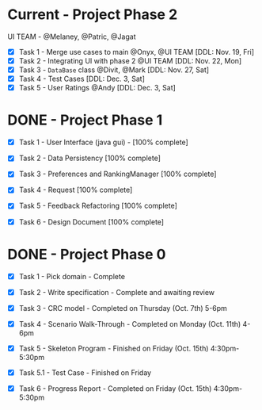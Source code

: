 # Current - Project Phase 2

UI TEAM - @Melaney, @Patric, @Jagat

- [x] Task 1 - Merge use cases to main @Onyx, @UI TEAM [DDL: Nov. 19, Fri]
- [x] Task 2 - Integrating UI with phase 2 @UI TEAM [DDL: Nov. 22, Mon]
- [x] Task 3 - `DataBase` class @Divit, @Mark [DDL: Nov. 27, Sat]
- [x] Task 4 - Test Cases [DDL: Dec. 3, Sat]
- [x] Task 5 - User Ratings @Andy [DDL: Dec. 3, Sat]

# DONE - Project Phase 1

- [x] Task 1 - User Interface (java gui) - [100% complete]

- [x] Task 2 - Data Persistency [100% complete]

- [x] Task 3 - Preferences and RankingManager [100% complete]

- [x] Task 4 - Request [100% complete]

- [x] Task 5 - Feedback Refactoring [100% complete]

- [x] Task 6 - Design Document [100% complete]



# DONE - Project Phase 0

- [x] Task 1 - Pick domain - Complete  

- [x] Task 2 - Write specification - Complete and awaiting review  

- [x] Task 3 - CRC model - Completed on Thursday (Oct. 7th) 5-6pm  

- [X] Task 4 - Scenario Walk-Through - Completed on Monday (Oct. 11th) 4-6pm

- [X] Task 5 - Skeleton Program - Finished on Friday (Oct. 15th) 4:30pm-5:30pm

- [X] Task 5.1 - Test Case - Finished on Friday

- [X] Task 6 - Progress Report - Completed on Friday (Oct. 15th) 4:30pm-5:30pm
